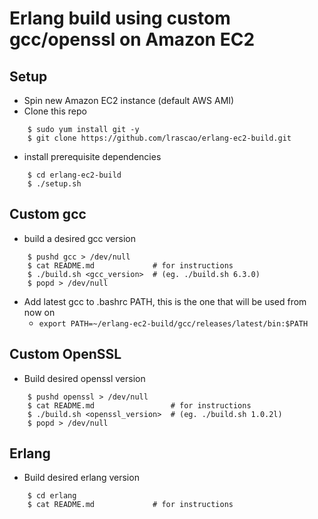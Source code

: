 Erlang build using custom gcc/openssl on Amazon EC2
=====

Setup
-----

* Spin new Amazon EC2 instance (default AWS AMI)
* Clone this repo
    
```
    $ sudo yum install git -y
    $ git clone https://github.com/lrascao/erlang-ec2-build.git
```

* install prerequisite dependencies

```
    $ cd erlang-ec2-build
    $ ./setup.sh
```

Custom gcc
-----

* build a desired gcc version

```
    $ pushd gcc > /dev/null
    $ cat README.md             # for instructions
    $ ./build.sh <gcc_version>  # (eg. ./build.sh 6.3.0)
    $ popd > /dev/null
```

* Add latest gcc to .bashrc PATH, this is the one that will be used from now on
    * `export PATH=~/erlang-ec2-build/gcc/releases/latest/bin:$PATH`

Custom OpenSSL
-----

* Build desired openssl version

```
    $ pushd openssl > /dev/null
    $ cat README.md                 # for instructions
    $ ./build.sh <openssl_version>  # (eg. ./build.sh 1.0.2l)
    $ popd > /dev/null
```

Erlang
-----

* Build desired erlang version

```
    $ cd erlang
    $ cat README.md             # for instructions
```

